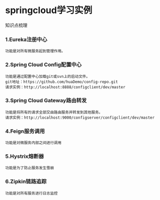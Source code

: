 # springcloud学习实例
知识点梳理
### 1.Eureka注册中心
    功能是对所有微服务起到管理作用。
### 2.Spring Cloud Config配置中心
    功能是通过配置中心加载git或svn上的启动文件。
    git地址：https://github.com/huaDemo/config-repo.git
    请求实例：http://localhost:8888/configclient/dev/master
### 3.Spring Cloud Gateway路由转发
    功能是将所有的请求全部交由路由服务并转发到其他服务。
    请求实例：http://localhost:9000/configserver/configclient/dev/master
### 4.Feign服务调用
    功能是对微服务内部之间进行调用
### 5.Hystrix熔断器
    功能是为了防止服务发生雪崩
### 6.Zipkin链路追踪
    功能是对所有服务进行日志监控
    
    